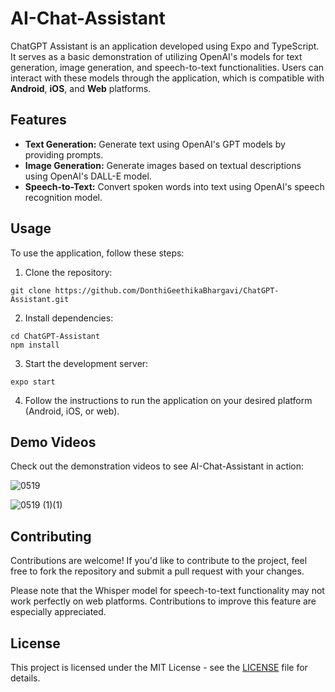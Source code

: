 # AI-Chat-Assistant

ChatGPT Assistant is an application developed using Expo and TypeScript. It serves as a basic demonstration of utilizing OpenAI's models for text generation, image generation, and speech-to-text functionalities. Users can interact with these models through the application, which is compatible with **Android**, **iOS**, and **Web** platforms.

## Features

- **Text Generation:** Generate text using OpenAI's GPT models by providing prompts.
- **Image Generation:** Generate images based on textual descriptions using OpenAI's DALL-E model.
- **Speech-to-Text:** Convert spoken words into text using OpenAI's speech recognition model.

## Usage

To use the application, follow these steps:

1. Clone the repository:

```
git clone https://github.com/DonthiGeethikaBhargavi/ChatGPT-Assistant.git
```


2. Install dependencies:

```
cd ChatGPT-Assistant
npm install
```


3. Start the development server:

```
expo start
```


4. Follow the instructions to run the application on your desired platform (Android, iOS, or web).

## Demo Videos

Check out the demonstration videos to see AI-Chat-Assistant in action:

![0519](https://github.com/falatekmen/ChatGPT-Assistant/assets/81239267/0f9716b3-2a42-4dba-b5dc-d65faa837487)

![0519 (1)(1)](https://github.com/falatekmen/ChatGPT-Assistant/assets/81239267/5d1094a0-9367-4772-b520-a8841b0f412a)

## Contributing

Contributions are welcome! If you'd like to contribute to the project, feel free to fork the repository and submit a pull request with your changes.

Please note that the Whisper model for speech-to-text functionality may not work perfectly on web platforms. Contributions to improve this feature are especially appreciated.

## License

This project is licensed under the MIT License - see the [LICENSE](LICENSE) file for details.
